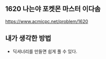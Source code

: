 ## 1620 나는야 포켓몬 마스터 이다솜

<https://www.acmicpc.net/problem/1620>

## 내가 생각한 방법

- 딕셔너리를 만들면 쉽게 풀 수 있다.
